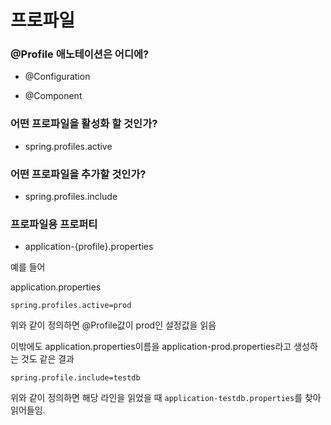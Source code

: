 # 프로파일



### @Profile 애노테이션은 어디에?

- @Configuration

- @Component



### 어떤 프로파일을 활성화 할 것인가?

- spring.profiles.active



### 어떤 프로파일을 추가할 것인가?

- spring.profiles.include



### 프로파일용 프로퍼티

- application-{profile}.properties

예를 들어

application.properties

```properties
spring.profiles.active=prod
```

위와 같이 정의하면 @Profile값이 prod인 설정값을 읽음

이밖에도 application.properties이름을 application-prod.properties라고 생성하는 것도 같은 결과



```properties
spring.profile.include=testdb
```

위와 같이 정의하면 해당 라인을 읽었을 때 `application-testdb.properties`를 찾아 읽어들임.

